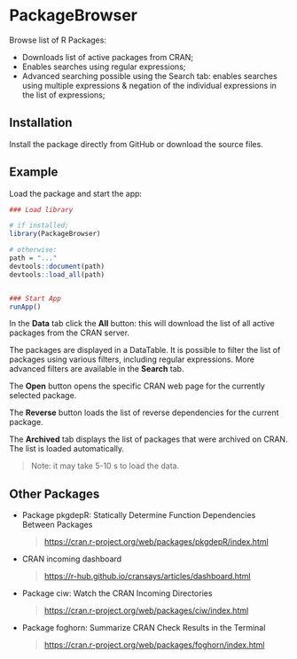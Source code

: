 # PackageBrowser

Browse list of R Packages:
- Downloads list of active packages from CRAN;
- Enables searches using regular expressions;
- Advanced searching possible using the Search tab: enables searches using multiple expressions & negation of the individual expressions in the list of expressions;


## Installation

Install the package directly from GitHub or download the source files.

## Example

Load the package and start the app:

```R
### Load library

# if installed;
library(PackageBrowser)

# otherwise:
path = "..."
devtools::document(path)
devtools::load_all(path)


### Start App
runApp()
```

In the **Data** tab click the **All** button: this will download the list of all active packages from the CRAN server.

The packages are displayed in a DataTable. It is possible to filter the list of packages using various filters, including regular expressions. More advanced filters are available in the **Search** tab.

The **Open** button opens the specific CRAN web page for the currently selected package.

The **Reverse** button loads the list of reverse dependencies for the current package.

The **Archived** tab displays the list of packages that were archived on CRAN. The list is loaded automatically.
> Note: it may take 5-10 s to load the data.


## Other Packages

- Package pkgdepR: Statically Determine Function Dependencies Between Packages
  > https://cran.r-project.org/web/packages/pkgdepR/index.html
- CRAN incoming dashboard
  > https://r-hub.github.io/cransays/articles/dashboard.html
- Package ciw: Watch the CRAN Incoming Directories
  > https://cran.r-project.org/web/packages/ciw/index.html
- Package foghorn: Summarize CRAN Check Results in the Terminal
  > https://cran.r-project.org/web/packages/foghorn/index.html
